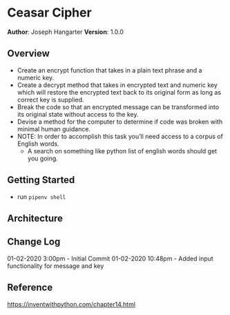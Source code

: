 # Ceasar Cipher

**Author**: Joseph Hangarter
**Version**: 1.0.0

## Overview
* Create an encrypt function that takes in a plain text phrase and a numeric key.
* Create a decrypt method that takes in encrypted text and numeric key which will restore the encrypted text back to its original form as long as correct key is supplied.
* Break the code so that an encrypted message can be transformed into its original state without access to the key.
* Devise a method for the computer to determine if code was broken with minimal human guidance.
* NOTE: In order to accomplish this task you’ll need access to a corpus of English words.
    * A search on something like python list of english words should get you going.
## Getting Started
* run `pipenv shell`

## Architecture

## Change Log
01-02-2020 3:00pm - Initial Commit
01-02-2020 10:48pm - Added input functionality for message and key

## Reference
https://inventwithpython.com/chapter14.html
